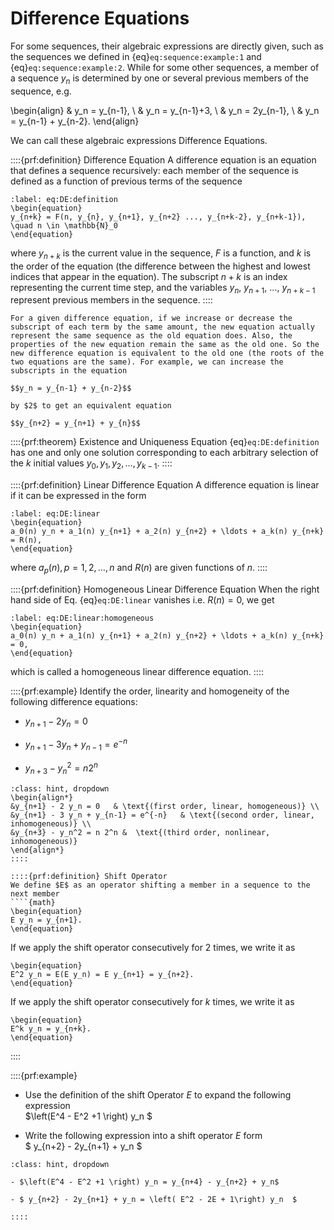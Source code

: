 # Difference Equations

For some sequences, their algebraic expressions are directly given, such as the sequences we defined in {eq}`eq:sequence:example:1` and {eq}`eq:sequence:example:2`. While for some other sequences, a member of a sequence $y_n$ is determined by one or several previous members of the sequence, e.g.

\begin{align}
& y_n = y_{n-1}, \\
& y_n = y_{n-1}+3, \\
& y_n = 2y_{n-1}, \\
& y_n = y_{n-1} + y_{n-2}.
\end{align}

We can call these algebraic expressions Difference Equations.

::::{prf:definition} Difference Equation
A difference equation is an equation that defines a sequence recursively: each member of the sequence is defined as a function of previous terms of the sequence

```{math}
:label: eq:DE:definition
\begin{equation}
y_{n+k} = F(n, y_{n}, y_{n+1}, y_{n+2} ..., y_{n+k-2}, y_{n+k-1}), \quad n \in \mathbb{N}_0
\end{equation} 
````

where $y_{n+k}$ is the current value in the sequence, $F$ is a function, and $k$ is the order of the equation (the difference between the highest and lowest indices that appear in the equation). The subscript $n+k$ is an index representing the current time step, and the variables $y_{n}$, $y_{n+1}$, $\ldots$, $y_{n+k-1}$ represent previous members in the sequence. 
::::

```{note}
For a given difference equation, if we increase or decrease the subscript of each term by the same amount, the new equation actually represent the same sequence as the old equation does. Also, the properties of the new equation remain the same as the old one. So the new difference equation is equivalent to the old one (the roots of the two equations are the same). For example, we can increase the subscripts in the equation 

$$y_n = y_{n-1} + y_{n-2}$$

by $2$ to get an equivalent equation

$$y_{n+2} = y_{n+1} + y_{n}$$
```

::::{prf:theorem} Existence and Uniqueness
Equation {eq}`eq:DE:definition` has one and only one solution corresponding to each arbitrary selection of the $k$ initial values $y_0, y_1, y_2, \ldots, y_{k-1}$.
::::

::::{prf:definition} Linear Difference Equation
A difference equation is linear if it can be expressed in the form
````{math}  
:label: eq:DE:linear
\begin{equation}
a_0(n) y_n + a_1(n) y_{n+1} + a_2(n) y_{n+2} + \ldots + a_k(n) y_{n+k} = R(n),
\end{equation} 
````
where $a_p(n), p=1,2,\ldots, n$ and $R(n)$ are given functions of $n$.
::::

::::{prf:definition} Homogeneous Linear Difference Equation
When the right hand side of Eq. {eq}`eq:DE:linear` vanishes i.e. $R(n)=0$, we get 
````{math}  
:label: eq:DE:linear:homogeneous
\begin{equation}
a_0(n) y_n + a_1(n) y_{n+1} + a_2(n) y_{n+2} + \ldots + a_k(n) y_{n+k} = 0,
\end{equation} 
````
which is called a homogeneous linear difference equation.
::::


::::{prf:example}
Identify the order, linearity and homogeneity of the following difference equations:

- $y_{n+1} - 2 y_n = 0$

- $y_{n+1} - 3 y_n + y_{n-1} = e^{-n}$

- $y_{n+3} - y_n^2 = n 2^n$

```{admonition} Solution (click to show)
:class: hint, dropdown
\begin{align*}
&y_{n+1} - 2 y_n = 0   & \text{(first order, linear, homogeneous)} \\
&y_{n+1} - 3 y_n + y_{n-1} = e^{-n}   & \text{(second order, linear, inhomogeneous)} \\
&y_{n+3} - y_n^2 = n 2^n &  \text{(third order, nonlinear, inhomogeneous)}
\end{align*}  
::::

::::{prf:definition} Shift Operator
We define $E$ as an operator shifting a member in a sequence to the next member
````{math}  
\begin{equation}
E y_n = y_{n+1}.
\end{equation} 
````
If we apply the shift operator consecutively for $2$ times, we write it as
````{math}  
\begin{equation}
E^2 y_n = E(E y_n) = E y_{n+1} = y_{n+2}.
\end{equation} 
````
If we apply the shift operator consecutively for $k$ times, we write it as
````{math}  
\begin{equation}
E^k y_n = y_{n+k}.
\end{equation} 
````    
::::

::::{prf:example}

- Use the definition of the shift Operator $E$ to expand the following expression \
    $\left(E^4 - E^2 +1 \right) y_n $

- Write the following expression into a shift operator $E$ form \
    $ y_{n+2} - 2y_{n+1} + y_n  $

<!-- We can apply multiple shifting operations on a member in a sequence

$$\left(E^4 - E^2 +1 \right) y_n = y_{n+4} - y_{n+2} + y_n.$$

We can also express algebraic operations on several members in a sequence as shifting operations on a single member, e.g.

$$ y_{n+2} - 2y_{n+1} + y_n = \left( E^2 - 2E + 1\right) y_n.  $$ -->

```{admonition} Solution (click to show)
:class: hint, dropdown

- $\left(E^4 - E^2 +1 \right) y_n = y_{n+4} - y_{n+2} + y_n$

- $ y_{n+2} - 2y_{n+1} + y_n = \left( E^2 - 2E + 1\right) y_n  $

::::


